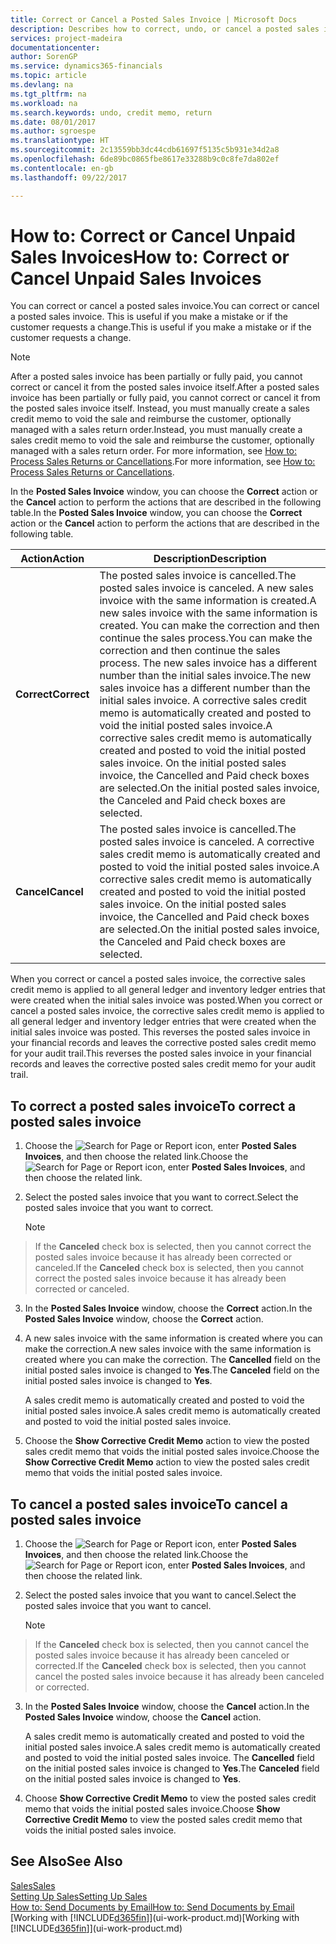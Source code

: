 ```yaml
---
title: Correct or Cancel a Posted Sales Invoice | Microsoft Docs
description: Describes how to correct, undo, or cancel a posted sales invoice and apply a sales credit memo.
services: project-madeira
documentationcenter: 
author: SorenGP
ms.service: dynamics365-financials
ms.topic: article
ms.devlang: na
ms.tgt_pltfrm: na
ms.workload: na
ms.search.keywords: undo, credit memo, return
ms.date: 08/01/2017
ms.author: sgroespe
ms.translationtype: HT
ms.sourcegitcommit: 2c13559bb3dc44cdb61697f5135c5b931e34d2a8
ms.openlocfilehash: 6de89bc0865fbe8617e33288b9c0c8fe7da802ef
ms.contentlocale: en-gb
ms.lasthandoff: 09/22/2017

---
```

# <a name="how-to-correct-or-cancel-unpaid-sales-invoices"></a><span data-ttu-id="6a72d-103">How to: Correct or Cancel Unpaid Sales Invoices</span><span class="sxs-lookup"><span data-stu-id="6a72d-103">How to: Correct or Cancel Unpaid Sales Invoices</span></span>
<span data-ttu-id="6a72d-104">You can correct or cancel a posted sales invoice.</span><span class="sxs-lookup"><span data-stu-id="6a72d-104">You can correct or cancel a posted sales invoice.</span></span> <span data-ttu-id="6a72d-105">This is useful if you make a mistake or if the customer requests a change.</span><span class="sxs-lookup"><span data-stu-id="6a72d-105">This is useful if you make a mistake or if the customer requests a change.</span></span>

> [!NOTE]  
>   <span data-ttu-id="6a72d-106">After a posted sales invoice has been partially or fully paid, you cannot correct or cancel it from the posted sales invoice itself.</span><span class="sxs-lookup"><span data-stu-id="6a72d-106">After a posted sales invoice has been partially or fully paid, you cannot correct or cancel it from the posted sales invoice itself.</span></span> <span data-ttu-id="6a72d-107">Instead, you must manually create a sales credit memo to void the sale and reimburse the customer, optionally managed with a sales return order.</span><span class="sxs-lookup"><span data-stu-id="6a72d-107">Instead, you must manually create a sales credit memo to void the sale and reimburse the customer, optionally managed with a sales return order.</span></span> <span data-ttu-id="6a72d-108">For more information, see [How to: Process Sales Returns or Cancellations](sales-how-process-sales-returns-cancellations.md).</span><span class="sxs-lookup"><span data-stu-id="6a72d-108">For more information, see [How to: Process Sales Returns or Cancellations](sales-how-process-sales-returns-cancellations.md).</span></span>

<span data-ttu-id="6a72d-109">In the **Posted Sales Invoice** window, you can choose the **Correct** action or the **Cancel** action to perform the actions that are described in the following table.</span><span class="sxs-lookup"><span data-stu-id="6a72d-109">In the **Posted Sales Invoice** window, you can choose the **Correct** action or the **Cancel** action to perform the actions that are described in the following table.</span></span>

| <span data-ttu-id="6a72d-110">Action</span><span class="sxs-lookup"><span data-stu-id="6a72d-110">Action</span></span> | <span data-ttu-id="6a72d-111">Description</span><span class="sxs-lookup"><span data-stu-id="6a72d-111">Description</span></span> |
| --- | --- |
| <span data-ttu-id="6a72d-112">**Correct**</span><span class="sxs-lookup"><span data-stu-id="6a72d-112">**Correct**</span></span> |<span data-ttu-id="6a72d-113">The posted sales invoice is cancelled.</span><span class="sxs-lookup"><span data-stu-id="6a72d-113">The posted sales invoice is canceled.</span></span> <span data-ttu-id="6a72d-114">A new sales invoice with the same information is created.</span><span class="sxs-lookup"><span data-stu-id="6a72d-114">A new sales invoice with the same information is created.</span></span> <span data-ttu-id="6a72d-115">You can make the correction and then continue the sales process.</span><span class="sxs-lookup"><span data-stu-id="6a72d-115">You can make the correction and then continue the sales process.</span></span> <span data-ttu-id="6a72d-116">The new sales invoice has a different number than the initial sales invoice.</span><span class="sxs-lookup"><span data-stu-id="6a72d-116">The new sales invoice has a different number than the initial sales invoice.</span></span> <span data-ttu-id="6a72d-117">A corrective sales credit memo is automatically created and posted to void the initial posted sales invoice.</span><span class="sxs-lookup"><span data-stu-id="6a72d-117">A corrective sales credit memo is automatically created and posted to void the initial posted sales invoice.</span></span> <span data-ttu-id="6a72d-118">On the initial posted sales invoice, the Cancelled and Paid check boxes are selected.</span><span class="sxs-lookup"><span data-stu-id="6a72d-118">On the initial posted sales invoice, the Canceled and Paid check boxes are selected.</span></span> |
| <span data-ttu-id="6a72d-119">**Cancel**</span><span class="sxs-lookup"><span data-stu-id="6a72d-119">**Cancel**</span></span> |<span data-ttu-id="6a72d-120">The posted sales invoice is cancelled.</span><span class="sxs-lookup"><span data-stu-id="6a72d-120">The posted sales invoice is canceled.</span></span> <span data-ttu-id="6a72d-121">A corrective sales credit memo is automatically created and posted to void the initial posted sales invoice.</span><span class="sxs-lookup"><span data-stu-id="6a72d-121">A corrective sales credit memo is automatically created and posted to void the initial posted sales invoice.</span></span> <span data-ttu-id="6a72d-122">On the initial posted sales invoice, the Cancelled and Paid check boxes are selected.</span><span class="sxs-lookup"><span data-stu-id="6a72d-122">On the initial posted sales invoice, the Canceled and Paid check boxes are selected.</span></span> |

<span data-ttu-id="6a72d-123">When you correct or cancel a posted sales invoice, the corrective sales credit memo is applied to all general ledger and inventory ledger entries that were created when the initial sales invoice was posted.</span><span class="sxs-lookup"><span data-stu-id="6a72d-123">When you correct or cancel a posted sales invoice, the corrective sales credit memo is applied to all general ledger and inventory ledger entries that were created when the initial sales invoice was posted.</span></span> <span data-ttu-id="6a72d-124">This reverses the posted sales invoice in your financial records and leaves the corrective posted sales credit memo for your audit trail.</span><span class="sxs-lookup"><span data-stu-id="6a72d-124">This reverses the posted sales invoice in your financial records and leaves the corrective posted sales credit memo for your audit trail.</span></span>

## <a name="to-correct-a-posted-sales-invoice"></a><span data-ttu-id="6a72d-125">To correct a posted sales invoice</span><span class="sxs-lookup"><span data-stu-id="6a72d-125">To correct a posted sales invoice</span></span>
1. <span data-ttu-id="6a72d-126">Choose the ![Search for Page or Report](media/ui-search/search_small.png "Search for Page or Report icon") icon, enter **Posted Sales Invoices**, and then choose the related link.</span><span class="sxs-lookup"><span data-stu-id="6a72d-126">Choose the ![Search for Page or Report](media/ui-search/search_small.png "Search for Page or Report icon") icon, enter **Posted Sales Invoices**, and then choose the related link.</span></span>  
2. <span data-ttu-id="6a72d-127">Select the posted sales invoice that you want to correct.</span><span class="sxs-lookup"><span data-stu-id="6a72d-127">Select the posted sales invoice that you want to correct.</span></span>

    > [!NOTE]  
>   <span data-ttu-id="6a72d-128">If the **Canceled** check box is selected, then you cannot correct the posted sales invoice because it has already been corrected or canceled.</span><span class="sxs-lookup"><span data-stu-id="6a72d-128">If the **Canceled** check box is selected, then you cannot correct the posted sales invoice because it has already been corrected or canceled.</span></span>
3. <span data-ttu-id="6a72d-129">In the **Posted Sales Invoice** window, choose the **Correct** action.</span><span class="sxs-lookup"><span data-stu-id="6a72d-129">In the **Posted Sales Invoice** window, choose the **Correct** action.</span></span>  
4. <span data-ttu-id="6a72d-130">A new sales invoice with the same information is created where you can make the correction.</span><span class="sxs-lookup"><span data-stu-id="6a72d-130">A new sales invoice with the same information is created where you can make the correction.</span></span> <span data-ttu-id="6a72d-131">The **Cancelled** field on the initial posted sales invoice is changed to **Yes**.</span><span class="sxs-lookup"><span data-stu-id="6a72d-131">The **Canceled** field on the initial posted sales invoice is changed to **Yes**.</span></span>

    <span data-ttu-id="6a72d-132">A sales credit memo is automatically created and posted to void the initial posted sales invoice.</span><span class="sxs-lookup"><span data-stu-id="6a72d-132">A sales credit memo is automatically created and posted to void the initial posted sales invoice.</span></span>
5. <span data-ttu-id="6a72d-133">Choose the **Show Corrective Credit Memo** action to view the posted sales credit memo that voids the initial posted sales invoice.</span><span class="sxs-lookup"><span data-stu-id="6a72d-133">Choose the **Show Corrective Credit Memo** action to view the posted sales credit memo that voids the initial posted sales invoice.</span></span>

## <a name="to-cancel-a-posted-sales-invoice"></a><span data-ttu-id="6a72d-134">To cancel a posted sales invoice</span><span class="sxs-lookup"><span data-stu-id="6a72d-134">To cancel a posted sales invoice</span></span>
1. <span data-ttu-id="6a72d-135">Choose the ![Search for Page or Report](media/ui-search/search_small.png "Search for Page or Report icon") icon, enter **Posted Sales Invoices**, and then choose the related link.</span><span class="sxs-lookup"><span data-stu-id="6a72d-135">Choose the ![Search for Page or Report](media/ui-search/search_small.png "Search for Page or Report icon") icon, enter **Posted Sales Invoices**, and then choose the related link.</span></span>  
2. <span data-ttu-id="6a72d-136">Select the posted sales invoice that you want to cancel.</span><span class="sxs-lookup"><span data-stu-id="6a72d-136">Select the posted sales invoice that you want to cancel.</span></span>

    > [!NOTE]  
>   <span data-ttu-id="6a72d-137">If the **Canceled** check box is selected, then you cannot cancel the posted sales invoice because it has already been canceled or corrected.</span><span class="sxs-lookup"><span data-stu-id="6a72d-137">If the **Canceled** check box is selected, then you cannot cancel the posted sales invoice because it has already been canceled or corrected.</span></span>
3. <span data-ttu-id="6a72d-138">In the **Posted Sales Invoice** window, choose the **Cancel** action.</span><span class="sxs-lookup"><span data-stu-id="6a72d-138">In the **Posted Sales Invoice** window, choose the **Cancel** action.</span></span>

    <span data-ttu-id="6a72d-139">A sales credit memo is automatically created and posted to void the initial posted sales invoice.</span><span class="sxs-lookup"><span data-stu-id="6a72d-139">A sales credit memo is automatically created and posted to void the initial posted sales invoice.</span></span> <span data-ttu-id="6a72d-140">The **Cancelled** field on the initial posted sales invoice is changed to **Yes**.</span><span class="sxs-lookup"><span data-stu-id="6a72d-140">The **Canceled** field on the initial posted sales invoice is changed to **Yes**.</span></span>
4. <span data-ttu-id="6a72d-141">Choose **Show Corrective Credit Memo** to view the posted sales credit memo that voids the initial posted sales invoice.</span><span class="sxs-lookup"><span data-stu-id="6a72d-141">Choose **Show Corrective Credit Memo** to view the posted sales credit memo that voids the initial posted sales invoice.</span></span>

## <a name="see-also"></a><span data-ttu-id="6a72d-142">See Also</span><span class="sxs-lookup"><span data-stu-id="6a72d-142">See Also</span></span>
[<span data-ttu-id="6a72d-143">Sales</span><span class="sxs-lookup"><span data-stu-id="6a72d-143">Sales</span></span>](sales-manage-sales.md)  
[<span data-ttu-id="6a72d-144">Setting Up Sales</span><span class="sxs-lookup"><span data-stu-id="6a72d-144">Setting Up Sales</span></span>](sales-setup-sales.md)  
[<span data-ttu-id="6a72d-145">How to: Send Documents by Email</span><span class="sxs-lookup"><span data-stu-id="6a72d-145">How to: Send Documents by Email</span></span>](ui-how-send-documents-email.md)  
<span data-ttu-id="6a72d-146">[Working with [!INCLUDE[d365fin](includes/d365fin_md.md)]](ui-work-product.md)</span><span class="sxs-lookup"><span data-stu-id="6a72d-146">[Working with [!INCLUDE[d365fin](includes/d365fin_md.md)]](ui-work-product.md)</span></span>

